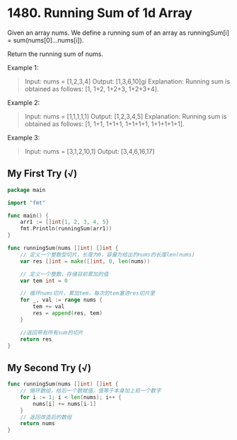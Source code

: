 # 1480. Running Sum of 1d Array

Given an array nums. We define a running sum of an array as runningSum[i] = sum(nums[0]…nums[i]).

Return the running sum of nums.

Example 1:
> Input: nums = [1,2,3,4]
Output: [1,3,6,10]gi
Explanation: Running sum is obtained as follows: [1, 1+2, 1+2+3, 1+2+3+4].

Example 2:
> Input: nums = [1,1,1,1,1]
Output: [1,2,3,4,5]
Explanation: Running sum is obtained as follows: [1, 1+1, 1+1+1, 1+1+1+1, 1+1+1+1+1].

Example 3:
> Input: nums = [3,1,2,10,1]
Output: [3,4,6,16,17]


## My First Try (√)

```go
package main

import "fmt"

func main() {
	arr1 := []int{1, 2, 3, 4, 5}
	fmt.Println(runningSum(arr1))
}

func runningSum(nums []int) []int {
	// 定义一个整数型切片，长度为0，容量为给出的nums的长度len(nums)
	var res []int = make([]int, 0, len(nums))

	// 定义一个整数，存储目前累加的值
	var tem int = 0

	// 循环nums切片，累加tem，每次的tem塞进res切片里
	for _, val := range nums {
		tem += val
		res = append(res, tem)
	}

	//返回带有所有sum的切片
	return res
}
```

## My Second Try (√)

```go
func runningSum(nums []int) []int {
	// 循环数组，给后一个数赋值，值等于本身加上前一个数字
	for i := 1; i < len(nums); i++ {
		nums[i] += nums[i-1]
	}
	// 返回改造后的数组
	return nums
}
```